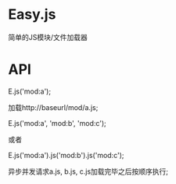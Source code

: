 Easy.js
===

简单的JS模块/文件加载器

API
===

E.js('mod:a');

加载http://baseurl/mod/a.js;

E.js('mod:a', 'mod:b', 'mod:c');

或者

E.js('mod:a').js('mod:b').js('mod:c');


异步并发请求a.js, b.js, c.js加载完毕之后按顺序执行;
